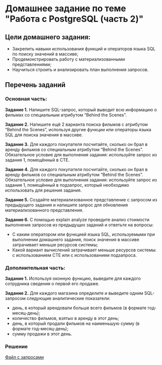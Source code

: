 # Домашнее задание по теме "Работа с PostgreSQL (часть 2)"

## Цели домашнего задания:

- Закрепить навыки использования функций и операторов языка SQL по поиску значений в массиве;
- Продемонстрировать работу с материализованными представлениями;
- Научиться строить и анализировать план выполнения запросов.

## Перечень заданий

### Основная часть:

__Задание 1.__ Напишите SQL-запрос, который выводит всю информацию о фильмах со специальным атрибутом “Behind the Scenes”.

__Задание 2.__ Напишите ещё 2 варианта поиска фильмов с атрибутом “Behind the Scenes”, используя другие функции или операторы языка SQL для поиска значения в массиве.

__Задание 3.__ Для каждого покупателя посчитайте, сколько он брал в аренду фильмов со специальным атрибутом “Behind the Scenes”.
Обязательное условие для выполнения задания: используйте запрос из задания 1, помещённый в CTE.

__Задание 4.__ Для каждого покупателя посчитайте, сколько он брал в аренду фильмов со специальным атрибутом “Behind the Scenes”.
Обязательное условие для выполнения задания: используйте запрос из задания 1, помещённый в подзапрос, который необходимо использовать для решения задания.

__Задание 5.__ Создайте материализованное представление с запросом из предыдущего задания и напишите запрос для обновления материализованного представления.

__Задание 6.__ С помощью explain analyze проведите анализ стоимости выполнения запросов из предыдущих заданий и ответьте на вопросы:
- С каким оператором или функцией языка SQL, используемыми при выполнении домашнего задания, поиск значения в массиве затрачивает меньше ресурсов системы;
- Какой вариант вычислений затрачивает меньше ресурсов системы: с использованием CTE или с использованием подзапроса.

### Дополнительная часть:

__Задание 1.__ Используя оконную функцию, выведите для каждого сотрудника сведения о первой его продаже.

__Задание 2.__ Для каждого магазина определите и выведите одним SQL-запросом следующие аналитические показатели:
- день, в который арендовали больше всего фильмов (в формате год-месяц-день);
- количество фильмов, взятых в аренду в этот день;
- день, в который продали фильмов на наименьшую сумму (в формате год-месяц-день);
- сумму продажи в этот день.

### Решение
[Файл с запросами](/Projects/01_SQL/Study_tasks/Task_5/Solution.sql)
